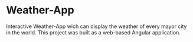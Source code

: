 # Weather-App
Interactive Weather-App wich can display the weather of every mayor city in the world.
This project was built as a web-based Angular application.
